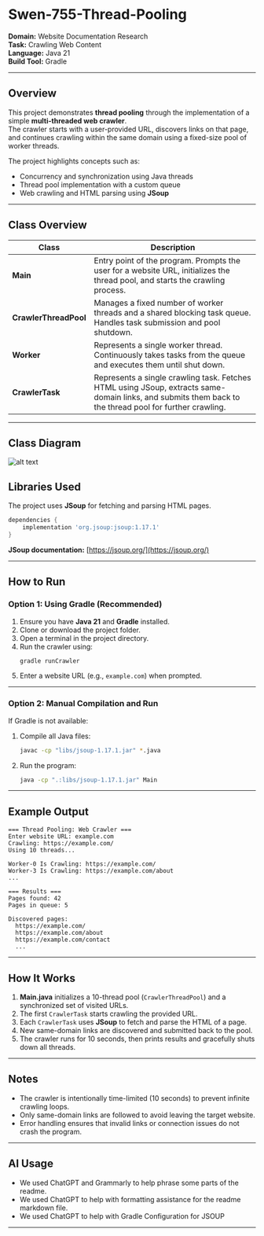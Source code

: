 # Swen-755-Thread-Pooling

**Domain:** Website Documentation Research  
**Task:** Crawling Web Content  
**Language:** Java 21  
**Build Tool:** Gradle  

---

## Overview  
This project demonstrates **thread pooling** through the implementation of a simple **multi-threaded web crawler**.  
The crawler starts with a user-provided URL, discovers links on that page, and continues crawling within the same domain using a fixed-size pool of worker threads.  

The project highlights concepts such as:
- Concurrency and synchronization using Java threads  
- Thread pool implementation with a custom queue  
- Web crawling and HTML parsing using **JSoup**

---

## Class Overview  

| Class | Description |
|-------|--------------|
| **Main** | Entry point of the program. Prompts the user for a website URL, initializes the thread pool, and starts the crawling process. |
| **CrawlerThreadPool** | Manages a fixed number of worker threads and a shared blocking task queue. Handles task submission and pool shutdown. |
| **Worker** | Represents a single worker thread. Continuously takes tasks from the queue and executes them until shut down. |
| **CrawlerTask** | Represents a single crawling task. Fetches HTML using JSoup, extracts same-domain links, and submits them back to the thread pool for further crawling. |

---

## Class Diagram

![alt text](https://github.com/lblain622/Swen-755-Thread-Pooling/tree/main/assets/ClassDiagram.png)


## Libraries Used  

The project uses **JSoup** for fetching and parsing HTML pages.

```gradle
dependencies {
    implementation 'org.jsoup:jsoup:1.17.1'
}
```

**JSoup documentation:** [https://jsoup.org/](https://jsoup.org/)

---

## How to Run  

### **Option 1: Using Gradle (Recommended)**  
1. Ensure you have **Java 21** and **Gradle** installed.  
2. Clone or download the project folder.  
3. Open a terminal in the project directory.  
4. Run the crawler using:  
   ```bash
   gradle runCrawler
   ```
5. Enter a website URL (e.g., `example.com`) when prompted.

---

### **Option 2: Manual Compilation and Run**
If Gradle is not available:
1. Compile all Java files:
   ```bash
   javac -cp "libs/jsoup-1.17.1.jar" *.java
   ```
2. Run the program:
   ```bash
   java -cp ".:libs/jsoup-1.17.1.jar" Main
   ```

---

## Example Output  

```
=== Thread Pooling: Web Crawler ===
Enter website URL: example.com
Crawling: https://example.com/
Using 10 threads...

Worker-0 Is Crawling: https://example.com/
Worker-3 Is Crawling: https://example.com/about
...

=== Results ===
Pages found: 42
Pages in queue: 5

Discovered pages:
  https://example.com/
  https://example.com/about
  https://example.com/contact
  ...
```

---

## How It Works  

1. **Main.java** initializes a 10-thread pool (`CrawlerThreadPool`) and a synchronized set of visited URLs.  
2. The first `CrawlerTask` starts crawling the provided URL.  
3. Each `CrawlerTask` uses **JSoup** to fetch and parse the HTML of a page.  
4. New same-domain links are discovered and submitted back to the pool.  
5. The crawler runs for 10 seconds, then prints results and gracefully shuts down all threads.

---

## Notes  
- The crawler is intentionally time-limited (10 seconds) to prevent infinite crawling loops.  
- Only same-domain links are followed to avoid leaving the target website.  
- Error handling ensures that invalid links or connection issues do not crash the program.  

---

## AI Usage
- We used ChatGPT and Grammarly to help phrase some parts of the readme.
- We used ChatGPT to help with formatting assistance for the readme markdown file.
- We used ChatGPT to help with Gradle Configuration for JSOUP

---
